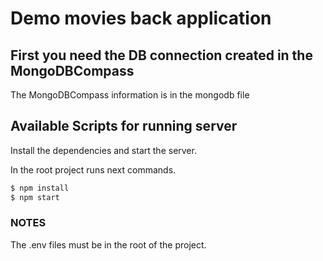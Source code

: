 # Demo movies back application

## First you need the DB connection created  in the MongoDBCompass
The MongoDBCompass information is in the mongodb file

## Available Scripts for running server

Install the dependencies and start the server.

In the root project runs next commands.

```sh
$ npm install
$ npm start
```

### NOTES

The .env files must be in the root of the project.